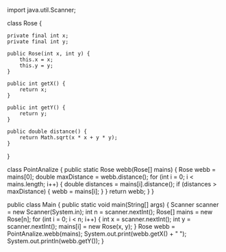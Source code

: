 import java.util.Scanner;

class Rose {

    private final int x;
    private final int y;

    public Rose(int x, int y) {
        this.x = x;
        this.y = y;
    }

    public int getX() {
        return x;
    }

    public int getY() {
        return y;
    }

    public double distance() {
        return Math.sqrt(x * x + y * y);
    }
}

class PointAnalize {
    public static Rose webb(Rose[] mains) {
        Rose webb = mains[0];
        double maxDistance = webb.distance();
        for (int i = 0; i < mains.length; i++) {
            double distances = mains[i].distance();
            if (distances > maxDistance) {
                webb = mains[i];
            }
        }
        return webb;
    }
}

public class Main {
    public static void main(String[] args) {
        Scanner scanner = new Scanner(System.in);
        int n = scanner.nextInt();
        Rose[] mains = new Rose[n];
        for (int i = 0; i < n; i++) {
            int x = scanner.nextInt();
            int y = scanner.nextInt();
            mains[i] = new Rose(x, y);
        }
        Rose webb = PointAnalize.webb(mains);
        System.out.print(webb.getX() + " ");
        System.out.println(webb.getY());
    }
